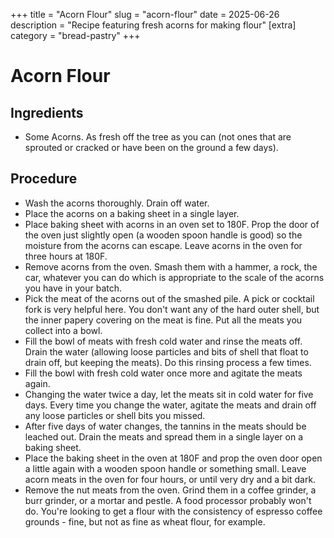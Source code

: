 ﻿+++
title = "Acorn Flour"
slug = "acorn-flour"
date = 2025-06-26
description = "Recipe featuring fresh acorns for making flour"
[extra]
  category = "bread-pastry"
+++

# Acorn Flour

## Ingredients
* Some Acorns. As fresh off the tree as you can (not ones that are sprouted or cracked or have been on the ground a few days).

## Procedure
* Wash the acorns thoroughly. Drain off water.
* Place the acorns on a baking sheet in a single layer.
* Place baking sheet with acorns in an oven set to 180F. Prop the door of the oven just slightly open (a wooden spoon handle is good) so the moisture from the acorns can escape. Leave acorns in the oven for three hours at 180F.
* Remove acorns from the oven. Smash them with a hammer, a rock, the car, whatever you can do which is appropriate to the scale of the acorns you have in your batch.
* Pick the meat of the acorns out of the smashed pile. A pick or cocktail fork is very helpful here. You don't want any of the hard outer shell, but the inner papery covering on the meat is fine. Put all the meats  you collect into a bowl.
* Fill the bowl of meats with fresh cold water and rinse the meats off. Drain the water (allowing loose particles and bits of shell that float to drain off, but keeping the meats). Do this rinsing process a few times.
* Fill the bowl with fresh cold water once more and agitate the meats again.
* Changing the water twice a day, let the meats sit in cold water for five days. Every time you change the water, agitate the meats and drain off any loose particles or shell bits you missed.
* After five days of water changes, the tannins in the meats should be leached out. Drain the meats and spread them in a single layer on a baking sheet.
* Place the baking sheet in the oven at 180F and prop the oven door open a little again with a wooden spoon handle or something small. Leave acorn meats in the oven for four hours, or until very dry and a bit dark.
* Remove the nut meats from the oven. Grind them in a coffee grinder, a burr grinder, or a mortar and pestle. A food processor probably won't do. You're looking to get a flour with the consistency of espresso coffee grounds - fine, but not as fine as wheat flour, for example.